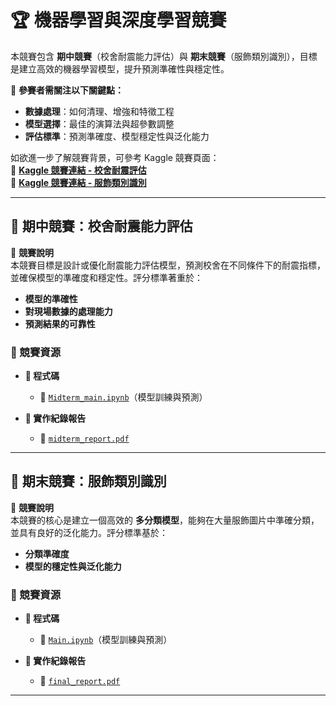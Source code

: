 # 🏆 機器學習與深度學習競賽

本競賽包含 **期中競賽**（校舍耐震能力評估）與 **期末競賽**（服飾類別識別），目標是建立高效的機器學習模型，提升預測準確性與穩定性。  

📌 **參賽者需關注以下關鍵點：**  
- **數據處理**：如何清理、增強和特徵工程  
- **模型選擇**：最佳的演算法與超參數調整  
- **評估標準**：預測準確度、模型穩定性與泛化能力  

如欲進一步了解競賽背景，可參考 Kaggle 競賽頁面：  
🔗 **[Kaggle 競賽連結 - 校舍耐震評估](https://www.kaggle.com/competitions/2023-introduction-to-mldl-midterm-competetion/leaderboard)**  
🔗 **[Kaggle 競賽連結 - 服飾類別識別](https://www.kaggle.com/competitions/2023-introduction-to-mldl-final-competetion)**  

---

## 📌 期中競賽：校舍耐震能力評估  

📢 **競賽說明**  
本競賽目標是設計或優化耐震能力評估模型，預測校舍在不同條件下的耐震指標，並確保模型的準確度和穩定性。評分標準著重於：
- **模型的準確性**
- **對現場數據的處理能力**
- **預測結果的可靠性**


### 📂 競賽資源  

- **📜 程式碼**
  - 🔗 [`Midterm_main.ipynb`](https://github.com/WuRobber/CVMaterial/blob/main/ML%26DL/ML/MidtermCompetition/Midterm_main.ipynb)（模型訓練與預測）  

- **📄 實作紀錄報告**
  - 📑 [`midterm_report.pdf`](https://github.com/WuRobber/CVMaterial/blob/main/ML%26DL/ML/MidtermCompetition/midterm_report.pdf)  

---

## 📌 期末競賽：服飾類別識別  

📢 **競賽說明**  
本競賽的核心是建立一個高效的 **多分類模型**，能夠在大量服飾圖片中準確分類，並具有良好的泛化能力。評分標準基於：
- **分類準確度**
- **模型的穩定性與泛化能力**


### 📂 競賽資源  

- **📜 程式碼**
  - 🔗 [`Main.ipynb`](https://github.com/WuRobber/CVMaterial/blob/main/ML%26DL/ML/FinalCompetition/Main.ipynb)（模型訓練與預測）  

- **📄 實作紀錄報告**
  - 📑 [`final_report.pdf`](https://github.com/WuRobber/CVMaterial/blob/main/ML%26DL/ML/FinalCompetition/final_report.pdf)  

---

